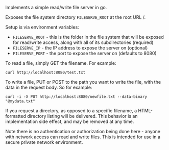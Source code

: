 Implements a simple read/write file server in go.

Exposes the file system directory `FILESERVE_ROOT` at the root URL /.

Setup is via environment variables:

- `FILESERVE_ROOT` - this is the folder in the file system that will be exposed for read/write access, along with all of its subdirectories (required)
- `FILESERVE_IP` - the IP address to expose the server on (optional)
- `FILESERVE_PORT` - the port to expose the server on (defaults to 8080)

To read a file, simply GET the filename. For example:

```
curl http://localhost:8080/test.txt
```

To write a file, PUT or POST to the path you want to write the file, with the data in the request body. So for example:

```
curl -i -X PUT http://localhost:8080/newfile.txt --data-binary "@mydata.txt"
```

If you request a directory, as opposed to a specific filename, a HTML-formatted directory listing will be delivered. This behavior is an implementation side effect, and may be removed at any time.

Note there is no authentication or authorization being done here - anyone with network access can read and write files. This is intended for use in a secure private network environment.